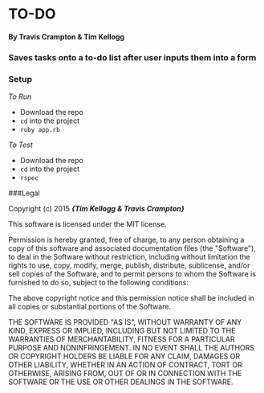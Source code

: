 # TO-DO

#### **By Travis Crampton & Tim Kellogg**

### Saves tasks onto a to-do list after user inputs them into a form

### Setup
  _To Run_
  * Download the repo
  * `cd` into the project
  * `ruby app.rb`

  _To Test_
  * Download the repo
  * `cd` into the project
  * `rspec`


###Legal

Copyright (c) 2015 **_{Tim Kellogg & Travis Crampton}_**

This software is licensed under the MIT license.

Permission is hereby granted, free of charge, to any person obtaining a copy
of this software and associated documentation files (the "Software"), to deal
in the Software without restriction, including without limitation the rights
to use, copy, modify, merge, publish, distribute, sublicense, and/or sell
copies of the Software, and to permit persons to whom the Software is
furnished to do so, subject to the following conditions:

The above copyright notice and this permission notice shall be included in
all copies or substantial portions of the Software.

THE SOFTWARE IS PROVIDED "AS IS", WITHOUT WARRANTY OF ANY KIND, EXPRESS OR
IMPLIED, INCLUDING BUT NOT LIMITED TO THE WARRANTIES OF MERCHANTABILITY,
FITNESS FOR A PARTICULAR PURPOSE AND NONINFRINGEMENT. IN NO EVENT SHALL THE
AUTHORS OR COPYRIGHT HOLDERS BE LIABLE FOR ANY CLAIM, DAMAGES OR OTHER
LIABILITY, WHETHER IN AN ACTION OF CONTRACT, TORT OR OTHERWISE, ARISING FROM,
OUT OF OR IN CONNECTION WITH THE SOFTWARE OR THE USE OR OTHER DEALINGS IN
THE SOFTWARE.
